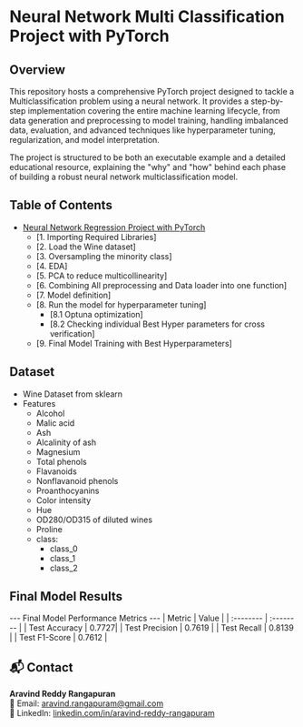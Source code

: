 # Neural Network Multi Classification Project with PyTorch

## Overview

This repository hosts a comprehensive PyTorch project designed to tackle a Multiclassification problem using a neural network. It provides a step-by-step implementation covering the entire machine learning lifecycle, from data generation and preprocessing to model training, handling imbalanced data, evaluation, and advanced techniques like hyperparameter tuning, regularization, and model interpretation.

The project is structured to be both an executable example and a detailed educational resource, explaining the "why" and "how" behind each phase of building a robust neural network multiclassification model.

## Table of Contents
- [Neural Network Regression Project with PyTorch](#https://github.com/imarav07/pytorch_regression/blob/main/california_housing_data.ipynb)
  - [1. Importing Required Libraries]
  - [2. Load the Wine dataset]
  - [3. Oversampling the minority class]
  - [4. EDA]
  - [5. PCA to reduce multicollinearity]
  - [6. Combining All preprocessing and Data loader into one function]
  - [7. Model definition]
  - [8. Run the model for hyperparameter tuning]
    - [8.1 Optuna optimization]
    - [8.2 Checking individual Best Hyper parameters for cross verification]
  - [9. Final Model Training with Best Hyperparameters]
 
## Dataset
- Wine Dataset from sklearn
- Features
    - Alcohol
    - Malic acid
    - Ash
    - Alcalinity of ash
    - Magnesium
    - Total phenols
    - Flavanoids
    - Nonflavanoid phenols
    - Proanthocyanins
    - Color intensity
    - Hue
    - OD280/OD315 of diluted wines
    - Proline
    - class:
        - class_0
        - class_1
        - class_2
 
## Final Model Results
--- Final Model Performance Metrics ---
| Metric | Value |
| :-------- | :-------- |
| Test Accuracy | 0.7727|
| Test Precision | 0.7619 |
| Test Recall | 0.8139 |
| Test F1-Score | 0.7612 |

## 📬 Contact

**Aravind Reddy Rangapuran**  
📧 Email: [aravind.rangapuram@gmail.com](mailto:aravind.rangapuram@gmail.com)  
🔗 LinkedIn: [linkedin.com/in/aravind-reddy-rangapuram](https://www.linkedin.com/in/aravind-reddy-rangapuram/)
